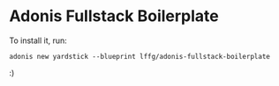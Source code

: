 # Adonis Fullstack Boilerplate

To install it, run:

```shell
adonis new yardstick --blueprint lffg/adonis-fullstack-boilerplate
```

:)
